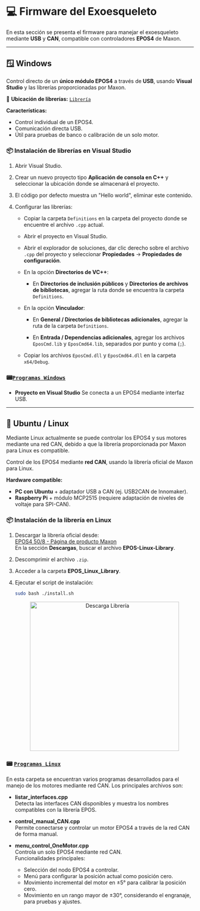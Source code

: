 # 💻 Firmware del Exoesqueleto

En esta sección se presenta el firmware para manejar el exoesqueleto mediante **USB** y **CAN**, compatible con controladores **EPOS4** de Maxon.  

---

## 🪟 Windows  
Control directo de un **único módulo EPOS4** a través de **USB**, usando **Visual Studio** y las librerías proporcionadas por Maxon.  

📂 **Ubicación de librerías:** [`Librería`](../Firmware/windows_programs/Libraries/)  

**Características:**
- Control individual de un EPOS4.
- Comunicación directa USB.
- Útil para pruebas de banco o calibración de un solo motor.

### 📦 Instalación de librerías en Visual Studio

1. Abrir Visual Studio.

2. Crear un nuevo proyecto tipo **Aplicación de consola en C++** y seleccionar la ubicación donde se almacenará el proyecto.

3. El código por defecto muestra un "Hello world", eliminar este contenido.

4. Configurar las librerías:

   - Copiar la carpeta `Definitions` en la carpeta del proyecto donde se encuentre el archivo `.cpp` actual.

   - Abrir el proyecto en Visual Studio.

   - Abrir el explorador de soluciones, dar clic derecho sobre el archivo `.cpp` del proyecto y seleccionar **Propiedades** → **Propiedades de configuración**.

   - En la opción **Directorios de VC++**:

     - En **Directorios de inclusión públicos** y **Directorios de archivos de bibliotecas**, agregar la ruta donde se encuentra la carpeta `Definitions`.

   - En la opción **Vinculador**:

     - En **General / Directorios de bibliotecas adicionales**, agregar la ruta de la carpeta `Definitions`.

     - En **Entrada / Dependencias adicionales**, agregar los archivos `EposCmd.lib` y `EposCmd64.lib`, separados por punto y coma (`;`).

   - Copiar los archivos `EposCmd.dll` y `EposCmd64.dll` en la carpeta `x64/Debug`.


### 📟[`Programas Windows`](../Firmware/windows_programs/)  

- **Proyecto en Visual Studio**
  Se conecta a un EPOS4 mediante interfaz USB. 

---

## 🐧 Ubuntu / Linux 
Mediante Linux actualmente se puede controlar los EPOS4 y sus motores mediante una red CAN, debido a que la librería proporcionada por Maxon para Linux es compatible. 

Control de los EPOS4 mediante **red CAN**, usando la librería oficial de Maxon para Linux.  

**Hardware compatible:**
- **PC con Ubuntu** + adaptador USB a CAN (ej. USB2CAN de Innomaker).
- **Raspberry Pi** + módulo MCP2515 (requiere adaptación de niveles de voltaje para SPI-CAN).


### 📦 Instalación de la librería en Linux
1. Descargar la librería oficial desde:  
   [EPOS4 50/8 - Página de producto Maxon](https://www.maxongroup.com/maxon/view/product/control/Positionierung/EPOS-4/504384)  
   En la sección **Descargas**, buscar el archivo **EPOS-Linux-Library**.

2. Descomprimir el archivo `.zip`.

3. Acceder a la carpeta **EPOS_Linux_Library**.

4. Ejecutar el script de instalación:
   ```bash
   sudo bash ./install.sh
    ```

   <p align="center">
     <img src="src/instalar.png" alt="Descarga Librería" width="400"/>
   </p>


### 📟 [`Programas Linux`](../Firmware/linux_programs/)

En esta carpeta se encuentran varios programas desarrollados para el manejo de los motores mediante red CAN. Los principales archivos son:

- **listar_interfaces.cpp**  
  Detecta las interfaces CAN disponibles y muestra los nombres compatibles con la librería EPOS.

- **control_manual_CAN.cpp**  
  Permite conectarse y controlar un motor EPOS4 a través de la red CAN de forma manual.

- **menu_control_OneMotor.cpp**  
  Controla un solo EPOS4 mediante red CAN.  
  Funcionalidades principales:
  - Selección del nodo EPOS4 a controlar.
  - Menú para configurar la posición actual como posición cero.
  - Movimiento incremental del motor en ±5° para calibrar la posición cero.
  - Movimiento en un rango mayor de ±30°, considerando el engranaje, para pruebas y ajustes.
